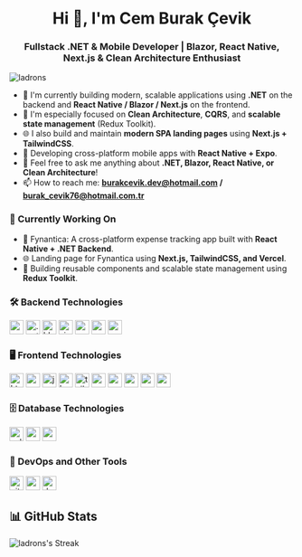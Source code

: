 <h1 align="center">Hi 👋, I'm Cem Burak Çevik</h1>
<h3 align="center">Fullstack .NET & Mobile Developer | Blazor, React Native, Next.js & Clean Architecture Enthusiast</h3>

<p align="left"> <img src="https://komarev.com/ghpvc/?username=ladrons&label=Profile%20views&color=114082&style=flat-square" alt="ladrons" /> </p>

- 🎯 I'm currently building modern, scalable applications using **.NET** on the backend and **React Native / Blazor / Next.js** on the frontend.
- 🚀 I'm especially focused on **Clean Architecture**, **CQRS**, and **scalable state management** (Redux Toolkit).
- 🌐 I also build and maintain **modern SPA landing pages** using **Next.js + TailwindCSS**.
- 📱 Developing cross-platform mobile apps with **React Native + Expo**.
- 💬 Feel free to ask me anything about **.NET, Blazor, React Native, or Clean Architecture**!
- 📫 How to reach me: **burakcevik.dev@hotmail.com / burak_cevik76@hotmail.com.tr**

### 🧠 Currently Working On
- 📱 Fynantica: A cross-platform expense tracking app built with **React Native + .NET Backend**.
- 🌐 Landing page for Fynantica using **Next.js, TailwindCSS, and Vercel**.
- 🔄 Building reusable components and scalable state management using **Redux Toolkit**.

### 🛠️ Backend Technologies
<p align="left">
    <img src="https://img.shields.io/static/v1?message=C%23&logo=c-sharp&label=&color=664794&logoColor=white&labelColor=&style=for-the-badge" height="25" alt="csharp logo"  />
    <img src="https://img.shields.io/static/v1?message=.NET&logo=.net&label=&color=512BD4&logoColor=white&labelColor=&style=for-the-badge" height="25" alt=".net logo"  />
    <img src="https://img.shields.io/static/v1?message=Blazor&logo=blazor&label=&color=8C3EAF&logoColor=white&labelColor=&style=for-the-badge" height="25" alt="blazor logo"  />
    <img src="https://img.shields.io/static/v1?message=SignalR&logo=.net&label=&color=0e6982&logoColor=white&labelColor=&style=for-the-badge" height="25" alt="signalr logo"  />
    <img src="https://img.shields.io/badge/MediatR-7B42F6?style=for-the-badge&logo=.net&logoColor=white" height="25" />
    <img src="https://img.shields.io/badge/Hangfire-1C1C1C?style=for-the-badge&logo=datadog&logoColor=white" height="25" />
    <img src="https://img.shields.io/badge/Redis-DC382D?style=for-the-badge&logo=redis&logoColor=white" height="25" />
</p>

### 🖥️ Frontend Technologies
<p align="left">
    <img src="https://img.shields.io/static/v1?message=HTML5&logo=html5&label=&color=E34F26&logoColor=white&labelColor=&style=for-the-badge" height="25" alt="html5 logo"  />
    <img src="https://img.shields.io/static/v1?message=CSS3&logo=css3&label=&color=1572B6&logoColor=white&labelColor=&style=for-the-badge" height="25" alt="css3 logo"  />
    <img src="https://img.shields.io/static/v1?message=JavaScript&logo=javascript&label=&color=F7DF1E&logoColor=black&labelColor=&style=for-the-badge" height="25" alt="javascript logo"  />
    <img src="https://img.shields.io/static/v1?message=Bootstrap&logo=bootstrap&label=&color=7952B3&logoColor=white&labelColor=&style=for-the-badge" height="25" alt="bootstrap logo"  />
    <img src="https://img.shields.io/static/v1?message=TailwindCSS&logo=tailwind-css&label=&color=06B6D4&logoColor=white&labelColor=&style=for-the-badge" height="25" alt="tailwindcss logo"  />
    <img src="https://img.shields.io/badge/React%20Native-20232A?style=for-the-badge&logo=react&logoColor=61DAFB" height="25" />
    <img src="https://img.shields.io/badge/Next.js-000000?style=for-the-badge&logo=next.js&logoColor=white" height="25" />
    <img src="https://img.shields.io/badge/Expo-000020?style=for-the-badge&logo=expo&logoColor=white" height="25" />
    <img src="https://img.shields.io/badge/Redux%20Toolkit-764ABC?style=for-the-badge&logo=redux&logoColor=white" height="25" />
    <img src="https://img.shields.io/badge/ShadCN/UI-111827?style=for-the-badge&logo=tailwindcss&logoColor=white" height="25" />
</p>

### 🗄️ Database Technologies
<p align="left">
    <img src="https://img.shields.io/static/v1?message=SQLite&logo=sqlite&label=&color=003B57&logoColor=white&labelColor=&style=for-the-badge" height="25" alt="sqlite logo"  />
    <img src="https://img.shields.io/static/v1?message=Microsoft%20SQL%20Server&logo=microsoft-sql-server&label=&color=CC2927&logoColor=white&labelColor=&style=for-the-badge" height="25" alt="mssql logo"  />
    <img src="https://img.shields.io/static/v1?message=PostgreSQL&logo=postgresql&label=&color=4169E1&logoColor=white&labelColor=&style=for-the-badge" height="25" alt="postgresql logo"  />
</p>

### 🧰 DevOps and Other Tools
<p align="left">
    <img src="https://img.shields.io/static/v1?message=Git&logo=git&label=&color=F05032&logoColor=white&labelColor=&style=for-the-badge" height="25" alt="git logo"  />
    <img src="https://img.shields.io/static/v1?message=Postman&logo=postman&label=&color=FF6C37&logoColor=white&labelColor=&style=for-the-badge" height="25" alt="postman logo"  />
    <img src="https://img.shields.io/static/v1?message=Docker&logo=docker&label=&color=2496ED&logoColor=white&labelColor=&style=for-the-badge" height="25" alt="docker logo"  />
</p>

## 📊 GitHub Stats
![ladrons's Streak](https://github-readme-streak-stats.herokuapp.com/?user=ladrons&theme=dark&hide_border=true)
